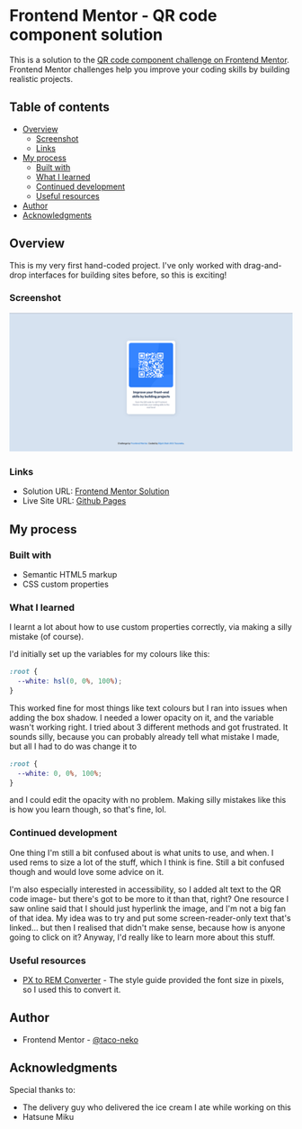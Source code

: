 # Frontend Mentor - QR code component solution

This is a solution to the [QR code component challenge on Frontend Mentor](https://www.frontendmentor.io/challenges/qr-code-component-iux_sIO_H). Frontend Mentor challenges help you improve your coding skills by building realistic projects. 

## Table of contents

- [Overview](#overview)
  - [Screenshot](#screenshot)
  - [Links](#links)
- [My process](#my-process)
  - [Built with](#built-with)
  - [What I learned](#what-i-learned)
  - [Continued development](#continued-development)
  - [Useful resources](#useful-resources)
- [Author](#author)
- [Acknowledgments](#acknowledgments)

## Overview

This is my very first hand-coded project. I've only worked with drag-and-drop interfaces for building sites before, so this is exciting!

### Screenshot

![](./images/project-screenshot.png)

### Links

- Solution URL: [Frontend Mentor Solution](https://www.frontendmentor.io/solutions/qr-code-component-using-html-and-css-C6iYF78-ML)
- Live Site URL: [Github Pages](https://taco-neko.github.io/frontend-mentor-qr-code-challenge/)

## My process

### Built with

- Semantic HTML5 markup
- CSS custom properties

### What I learned

I learnt a lot about how to use custom properties correctly, via making a silly mistake (of course).

I'd initially set up the variables for my colours like this:

```css
:root {
  --white: hsl(0, 0%, 100%);
}
```

This worked fine for most things like text colours but I ran into issues when adding the box shadow. I needed a lower opacity on it, and the variable wasn't working right. I tried about 3 different methods and got frustrated. It sounds silly, because you can probably already tell what mistake I made, but all I had to do was change it to

```css
:root {
  --white: 0, 0%, 100%;
}
```

and I could edit the opacity with no problem. Making silly mistakes like this is how you learn though, so that's fine, lol.

### Continued development

One thing I'm still a bit confused about is what units to use, and when. I used rems to size a lot of the stuff, which I think is fine. Still a bit confused though and would love some advice on it.

I'm also especially interested in accessibility, so I added alt text to the QR code image- but there's got to be more to it than that, right? One resource I saw online said that I should just hyperlink the image, and I'm not a big fan of that idea. My idea was to try and put some screen-reader-only text that's linked... but then I realised that didn't make sense, because how is anyone going to click on it? Anyway, I'd really like to learn more about this stuff.

### Useful resources

- [PX to REM Converter](https://pixelsconverter.com/px-to-rem) - The style guide provided the font size in pixels, so I used this to convert it.

## Author

- Frontend Mentor - [@taco-neko](https://www.frontendmentor.io/profile/taco-neko)

## Acknowledgments

Special thanks to:
- The delivery guy who delivered the ice cream I ate while working on this
- Hatsune Miku
